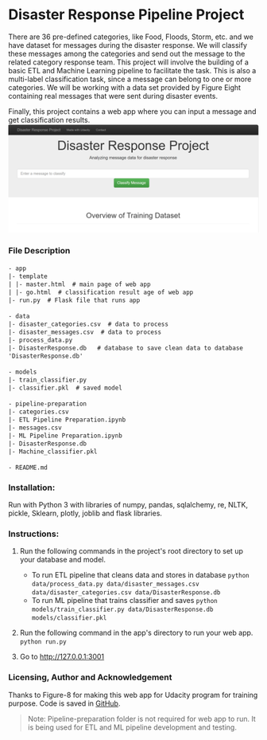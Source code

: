 # Disaster Response Pipeline Project
There are 36 pre-defined categories, like Food, Floods, Storm, etc. and we have dataset for messages during the disaster response. We will classify these messages among the categories and send out the message to the related category response team. This project will involve the building of a basic ETL and Machine Learning pipeline to facilitate the task. This is also a multi-label classification task, since a message can belong to one or more categories. We will be working with a data set provided by Figure Eight containing real messages that were sent during disaster events.

Finally, this project contains a web app where you can input a message and get classification results.
![alt text](image.png)

### File Description
    - app
    |- template
    | |- master.html  # main page of web app
    | |- go.html  # classification result age of web app
    |- run.py  # Flask file that runs app

    - data
    |- disaster_categories.csv  # data to process 
    |- disaster_messages.csv  # data to process
    |- process_data.py
    |- DisasterResponse.db   # database to save clean data to database 'DisasterResponse.db'

    - models
    |- train_classifier.py
    |- classifier.pkl  # saved model 

    - pipeline-preparation
    |- categories.csv
    |- ETL Pipeline Preparation.ipynb
    |- messages.csv
    |- ML Pipeline Preparation.ipynb
    |- DisasterResponse.db
    |- Machine_classifier.pkl

    - README.md

### Installation:
Run with Python 3 with libraries of numpy, pandas, sqlalchemy, re, NLTK, pickle, Sklearn,
plotly, joblib and flask libraries.

### Instructions:
1. Run the following commands in the project's root directory to set up your database and model.

    - To run ETL pipeline that cleans data and stores in database
        `python data/process_data.py data/disaster_messages.csv data/disaster_categories.csv data/DisasterResponse.db`
    - To run ML pipeline that trains classifier and saves
        `python models/train_classifier.py data/DisasterResponse.db models/classifier.pkl`

2. Run the following command in the app's directory to run your web app.
    `python run.py`

3. Go to http://127.0.0.1:3001

### Licensing, Author and Acknowledgement
Thanks to Figure-8 for making this web app for Udacity program for training purpose.
Code is saved in [GitHub](https://github.com/Riteshjj98/Disaster-Response-Pipelines).

> Note: Pipeline-preparation folder is not required for web app to run. It is being used for ETL and ML pipeline development and testing.
